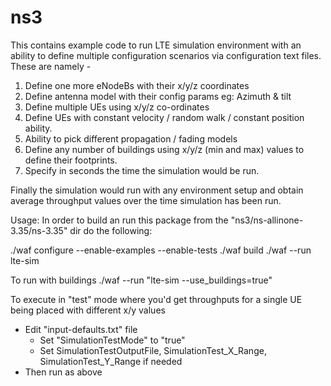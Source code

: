 # ns3

This contains example code to run LTE simulation environment with an ability to define multiple configuration scenarios via configuration text files.  These are namely - 

1. Define one more eNodeBs with their x/y/z coordinates
2. Define antenna model with their config params eg: Azimuth & tilt
3. Define multiple UEs using x/y/z co-ordinates
4. Define UEs with constant velocity / random walk / constant position ability.
5. Ability to pick different propagation / fading models
6. Define any number of buildings using x/y/z (min and max) values to define their footprints.
7. Specify in seconds the time the simulation would be run.

Finally the simulation would run with any environment setup and obtain average throughput values over the time simulation has been run.

Usage:
In order to build an run this package from the "ns3/ns-allinone-3.35/ns-3.35" dir do the following:

./waf configure --enable-examples --enable-tests
./waf build
./waf --run lte-sim

To run with buildings
./waf --run "lte-sim --use_buildings=true"

To execute in "test" mode where you'd get throughputs for a single UE being placed with different x/y values
- Edit "input-defaults.txt" file
    - Set "SimulationTestMode" to "true"
    - Set SimulationTestOutputFile, SimulationTest_X_Range, SimulationTest_Y_Range if needed
- Then run as above

